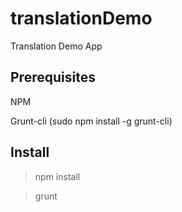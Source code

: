 translationDemo
===============

Translation Demo App


Prerequisites
-------------
NPM

Grunt-cli (sudo npm install -g grunt-cli)

Install
-------------
> npm install

> grunt

